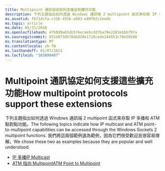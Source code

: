 ```yaml
---
title: Multipoint 通訊協定如何支援這些擴充功能
description: 下列主題指出如何透過 Windows 通訊端 2 multipoint 函式來存取 IP 多播和 ATM 點對點功能。
ms.assetid: f6f1dcfa-c316-455b-a993-e09f02c2eedb
ms.topic: article
ms.date: 05/31/2018
ms.openlocfilehash: 47b0d9a65db576ec4e5cdd7ba79e2203ebbb797a
ms.sourcegitcommit: 831e8f3db78ab820e1710cede244553c70e50500
ms.translationtype: MT
ms.contentlocale: zh-TW
ms.lasthandoff: 01/07/2021
ms.locfileid: "103690407"
---
```

# <a name="how-multipoint-protocols-support-these-extensions"></a><span data-ttu-id="f77b8-103">Multipoint 通訊協定如何支援這些擴充功能</span><span class="sxs-lookup"><span data-stu-id="f77b8-103">How multipoint protocols support these extensions</span></span>

<span data-ttu-id="f77b8-104">下列主題指出如何透過 Windows 通訊端 2 multipoint 函式來存取 IP 多播和 ATM 點對點功能。</span><span class="sxs-lookup"><span data-stu-id="f77b8-104">The following topics indicate how IP multicast and ATM point-to-multipoint capabilities can be accessed through the Windows Sockets 2 multipoint functions.</span></span> <span data-ttu-id="f77b8-105">我們將這兩個範例選為範例，因為它們很受歡迎且很容易理解。</span><span class="sxs-lookup"><span data-stu-id="f77b8-105">We chose these two as examples because they are popular and well understood.</span></span>

-   [<span data-ttu-id="f77b8-106">IP 多播</span><span class="sxs-lookup"><span data-stu-id="f77b8-106">IP Multicast</span></span>](ip-multicast-2.md)
-   [<span data-ttu-id="f77b8-107">ATM 指向 Multipoint</span><span class="sxs-lookup"><span data-stu-id="f77b8-107">ATM Point to Multipoint</span></span>](atm-point-to-multipoint-2.md)

 

 



